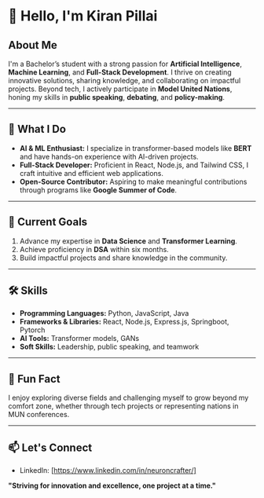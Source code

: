 # 👋 Hello, I'm Kiran Pillai 

## About Me  
I'm a Bachelor’s student with a strong passion for **Artificial Intelligence**, **Machine Learning**, and **Full-Stack Development**. I thrive on creating innovative solutions, sharing knowledge, and collaborating on impactful projects. Beyond tech, I actively participate in **Model United Nations**, honing my skills in **public speaking**, **debating**, and **policy-making**.  

---

## 🚀 What I Do  
- **AI & ML Enthusiast:** I specialize in transformer-based models like **BERT** and have hands-on experience with AI-driven projects.  
- **Full-Stack Developer:** Proficient in React, Node.js, and Tailwind CSS, I craft intuitive and efficient web applications.  
- **Open-Source Contributor:** Aspiring to make meaningful contributions through programs like **Google Summer of Code**.  

---

## 🎯 Current Goals  
1. Advance my expertise in **Data Science** and **Transformer Learning**.  
2. Achieve proficiency in **DSA** within six months.  
3. Build impactful projects and share knowledge in the community.  

---

## 🛠️ Skills  
- **Programming Languages:** Python, JavaScript, Java
- **Frameworks & Libraries:** React, Node.js, Express.js, Springboot, Pytorch
- **AI Tools:** Transformer models, GANs  
- **Soft Skills:** Leadership, public speaking, and teamwork  

---

## 🌟 Fun Fact  
I enjoy exploring diverse fields and challenging myself to grow beyond my comfort zone, whether through tech projects or representing nations in MUN conferences.  

---

## 📫 Let's Connect  
- LinkedIn: [https://www.linkedin.com/in/neuroncrafter/]  

**"Striving for innovation and excellence, one project at a time."**  
